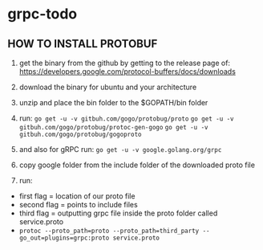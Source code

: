 # grpc-todo

## HOW TO INSTALL PROTOBUF
1. get the binary from the github by getting to the release page of:
https://developers.google.com/protocol-buffers/docs/downloads
2. download the binary for ubuntu and your architecture
3. unzip and place the bin folder to the $GOPATH/bin folder
4. run:
`go get -u -v gitbuh.com/gogo/protobug/proto`
`go get -u -v gitbuh.com/gogo/protobug/protoc-gen-gogo`
`go get -u -v gitbuh.com/gogo/protobug/gogoproto`
5. and also for gRPC run:
`go get -u -v google.golang.org/grpc`
6. copy google folder from the include folder of the downloaded proto file

7. run:
- first flag = location of our proto file
- second flag = points to include files
- third flag = outputting grpc file inside the proto folder called service.proto
- `protoc --proto_path=proto --proto_path=third_party --go_out=plugins=grpc:proto service.proto`

